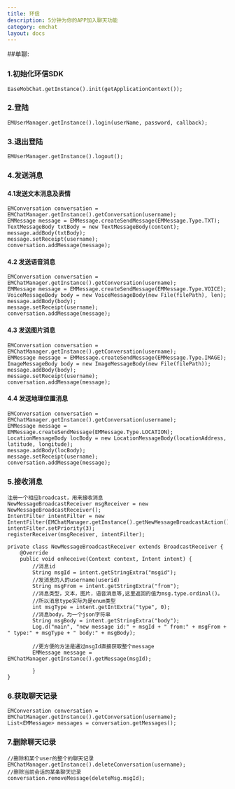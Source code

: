 ```yaml
---
title: 环信
description: 5分钟为你的APP加入聊天功能
category: emchat
layout: docs
---
```


##单聊:

### 1.初始化环信SDK
	EaseMobChat.getInstance().init(getApplicationContext());

### 2.登陆
    EMUserManager.getInstance().login(userName, password, callback);

### 3.退出登陆
	EMUserManager.getInstance().logout();

### 4.发送消息 ###
#### 4.1发送文本消息及表情 ####

	EMConversation conversation = EMChatManager.getInstance().getConversation(username);
 	EMMessage message = EMMessage.createSendMessage(EMMessage.Type.TXT);
    TextMessageBody txtBody = new TextMessageBody(content);
    message.addBody(txtBody);
	message.setReceipt(username);
	conversation.addMessage(message);


#### 4.2 发送语音消息 ####

	EMConversation conversation = EMChatManager.getInstance().getConversation(username);
	EMMessage message = EMMessage.createSendMessage(EMMessage.Type.VOICE);
	VoiceMessageBody body = new VoiceMessageBody(new File(filePath), len);
    message.addBody(body);
	message.setReceipt(username);
	conversation.addMessage(message);


#### 4.3 发送图片消息 ####

	EMConversation conversation = EMChatManager.getInstance().getConversation(username);
	EMMessage message = EMMessage.createSendMessage(EMMessage.Type.IMAGE);
	ImageMessageBody body = new ImageMessageBody(new File(filePath));
    message.addBody(body);
	message.setReceipt(username);
	conversation.addMessage(message);


#### 4.4 发送地理位置消息 ####

	EMConversation conversation = EMChatManager.getInstance().getConversation(username);
	EMMessage message = EMMessage.createSendMessage(EMMessage.Type.LOCATION);
    LocationMessageBody locBody = new LocationMessageBody(locationAddress, latitude, longitude);
    message.addBody(locBody);
	message.setReceipt(username);
    conversation.addMessage(message);

### 5.接收消息 ###
	注册一个相应broadcast，用来接收消息
	NewMessageBroadcastReceiver msgReceiver = new NewMessageBroadcastReceiver();
	IntentFilter intentFilter = new IntentFilter(EMChatManager.getInstance().getNewMessageBroadcastAction());
    intentFilter.setPriority(3);
    registerReceiver(msgReceiver, intentFilter);
	
	private class NewMessageBroadcastReceiver extends BroadcastReceiver {
        @Override
        public void onReceive(Context context, Intent intent) {
            //消息id
			String msgId = intent.getStringExtra("msgid");
			//发消息的人的username(userid)
			String msgFrom = intent.getStringExtra("from");
			//消息类型，文本，图片，语音消息等,这里返回的值为msg.type.ordinal()。
			//所以消息type实际为是enum类型
			int msgType = intent.getIntExtra("type", 0);
			//消息body，为一个json字符串
			String msgBody = intent.getStringExtra("body");
			Log.d("main", "new message id:" + msgId + " from:" + msgFrom + " type:" + msgType + " body:" + msgBody);
			
			//更方便的方法是通过msgId直接获取整个message
            EMMessage message = EMChatManager.getInstance().getMessage(msgId);
                    
            }
    }

### 6.获取聊天记录 ###
	EMConversation conversation = EMChatManager.getInstance().getConversation(username);
	List<EMMessage> messages = conversation.getMessages();

### 7.删除聊天记录 ###
    //删除和某个user的整个的聊天记录
    EMChatManager.getInstance().deleteConversation(username);
    //删除当前会话的某条聊天记录
    conversation.removeMessage(deleteMsg.msgId);
	 

